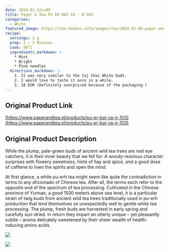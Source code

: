 ```yaml
---
date: 2024-01-12==09
title: Paper & Tea PU ER BAI YA - N°103
categories:
  - White
featured_image: https://tea.dedunu.info/images/tea/2024-01-09-paper-and-tea-pu-er-bai-ya-1.PNG
recipe:
  servings: 3 g
  prep: 2 – 3 Minutes
  cook: 80˚C
  ingredients_markdown: |-
    * Mint
    * Bright
    * Pine needles
  directions_markdown: |-
    1. It was very similar to the Caj Chai White buds.
    2. I would love to taste it once in a while.
    3. 18 EUR (Definitely overpriced because of the packaging.)
---
```


## Original Product Link

[https://www.paperandtea.nl/products/pu-er-bai-ya-n-103](https://www.paperandtea.nl/products/pu-er-bai-ya-n-103)

## Original Product Description

While the plump, pale-green buds of ancient wild tea trees are real eye catchers, it is their inner beauty that we fell for: A woody-resinous character surprises with flowery sweetness, hints of hay and spice, and a good dose of caffeine to liven the spirits and open the mind.

At first glance, a white pu-erh tea might seem like quite the contradiction in terms to any aficionado of Chinese tea. After all, the terms each refer to the opposite end of the spectrum of tea processing. Cultivated in the Chinese province of Yunnan, a good 1500 meters above sea level, it is a particular strain of twig buds from ancient wild tea trees traditionally used in pu-erh production that lend themselves so unexpectedly well to gentle white tea processing. The plump, fresh buds are harvested in early spring and carefully sun-dried. In return they impart an utterly unique – yet pleasantly subtle – aroma delicately sweetened by their sheer wealth of health-inducing amino acids.

![](https://tea.dedunu.info/images/tea/2024-01-09-paper-and-tea-pu-er-bai-ya-2.PNG)

![](https://tea.dedunu.info/images/tea/2024-01-09-paper-and-tea-pu-er-bai-ya-3.PNG)